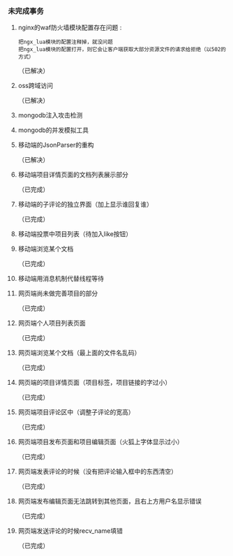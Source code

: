 ### 未完成事务 ###



01. nginx的waf防火墙模块配置存在问题 :  

        把ngx_lua模块的配置注释掉，就没问题  
        把ngx_lua模块的配置打开，则它会让客户端获取大部分资源文件的请求给拒绝（以502的方式）  
    
    （已解决）  


02. oss跨域访问  

    （已解决）  


03. mongodb注入攻击检测  


04. mongodb的并发模拟工具  





01. 移动端的JsonParser的重构  

    （已解决）  


02. 移动端项目详情页面的文档列表展示部分  

    （已完成）  


03. 移动端的子评论的独立界面（加上显示谁回复谁）  

    （已完成）  


04. 移动端投票中项目列表（待加入like按钮）  


05. 移动端浏览某个文档  

    （已完成）  


06. 移动端用消息机制代替线程等待  





01. 网页端尚未做完善项目的部分  

    （已完成）  


02. 网页端个人项目列表页面  

    （已完成）  


03. 网页端浏览某个文档（最上面的文件名乱码）  

    （已完成）  


04. 网页端的项目详情页面（项目标签，项目链接的字过小）  

    （已完成）  


05. 网页端项目评论区中（调整子评论的宽高）  

    （已完成）  


06. 网页端项目发布页面和项目编辑页面（火狐上字体显示过小）  

    （已完成）  


07. 网页端发表评论的时候（没有把评论输入框中的东西清空）  

    （已完成）  


08. 网页端发布编辑页面无法跳转到其他页面，且右上方用户名显示错误  

    （已完成）  


09. 网页端发送评论的时候recv_name填错  

    （已完成）  

